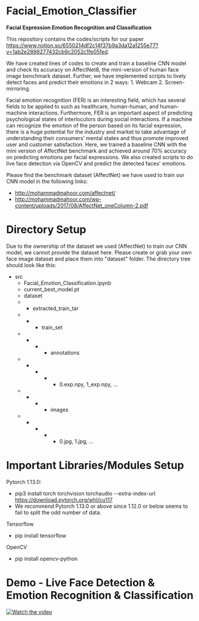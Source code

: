 # Facial_Emotion_Classifier
**Facial Expression Emotion Recognition and Classification**

This repository contains the codes/scripts for our paper https://www.notion.so/6550214df2c14f37b9a3da12a1255e77?v=1ab2e2898277432cb9c2052c1fe05fed. 

We have created lines of codes to create and train a baseline CNN model and check its accuracy on AffectNet8, the mini-version of human face image benchmark dataset.
Further, we have implemented scripts to lively detect faces and predict their emotions in 2 ways: 1. Webcam 2. Screen-mirroring.

Facial emotion recognition (FER) is an interesting field, which has several fields to be applied to such as healthcare, human-human, and human-machine interactions. Furthermore, FER is an important aspect of predicting psychological states of interlocutors during social interactions. If a machine can recognize the emotion of the person based on its facial expression, there is a huge potential for the industry and market to take advantage of understanding their consumers’ mental states and thus promote improved user and customer satisfaction.  Here, we trained a baseline CNN with the mini version of AffectNet benchmark and achieved around 70% accuracy on predicting emotions per facial expressions. We also created scripts to do live face detection via OpenCV and predict the detected faces' emotions.

Please find the benchmark dataset (AffectNet) we have used to train our CNN model in the following links:
* http://mohammadmahoor.com/affectnet/
* http://mohammadmahoor.com/wp-content/uploads/2017/08/AffectNet_oneColumn-2.pdf

# Directory Setup
Due to the ownership of the dataset we used (AffectNet) to train our CNN model, we cannot provide the dataset here.
Please create or grab your own face image dataset and place them into "dataset" folder.
The directory tree should look like this:
* src
  * Facial_Emotion_Classification.ipynb
  * current_best_model.pt
  * dataset
  * * extracted_train_tar
  * * * train_set
  * * * * annotations
  * * * * * 0.exp.npy, 1_exp.npy, ...
  * * * * images
  * * * * * 0.jpg, 1.jpg, ...
  
# Important Libraries/Modules Setup
Pytorch 1.13.0:
* pip3 install torch torchvision torchaudio --extra-index-url https://download.pytorch.org/whl/cu117
* We recommend Pytorch 1.13.0 or above since 1.12.0 or below seems to fail to split the odd number of data.

Tensorflow
* pip install tensorflow

OpenCV
* pip install opencv-python


# Demo - Live Face Detection & Emotion Recognition & Classification

[![Watch the video]()](https://user-images.githubusercontent.com/83327791/207692443-8e0c4d54-7eb0-4343-99a2-35cb1ce5ed92.mp4)


